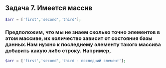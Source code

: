 ## Задача 7. Имеется массив
```php
$arr = ['first','second','third'];
```
### Предположим, что мы не знаем сколько точно элементов в этом массиве, их количество зависит от состояния базы данных.Нам нужно к последнему элементу такого массива добавить какую либо строку. Например,
```php
$arr = ['first','second','third - последний элемент'];
```